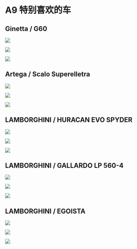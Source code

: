 # A9 特别喜欢的车

## Ginetta / G60

![](images/G60-0.jpeg)

![](images/G60-1.jpeg)

![](images/G60-2.jpeg)

## Artega / Scalo Superelletra

![](images/Superelletra-0.jpeg)

![](images/Superelletra-1.jpeg)

![](images/Superelletra-2.jpeg)

## LAMBORGHINI / HURACAN EVO SPYDER

![](images/EVO-0.jpeg)

![](images/EVO-1.jpeg)

![](images/EVO-2.jpeg)

## LAMBORGHINI / GALLARDO LP 560-4

![](images/GALLARDO-0.jpeg)

![](images/GALLARDO-1.jpeg)

![](images/GALLARDO-2.jpeg)

## LAMBORGHINI / EGOISTA

![](images/EGOISTA-0.jpeg)

![](images/EGOISTA-1.jpeg)

![](images/EGOISTA-2.jpeg)

